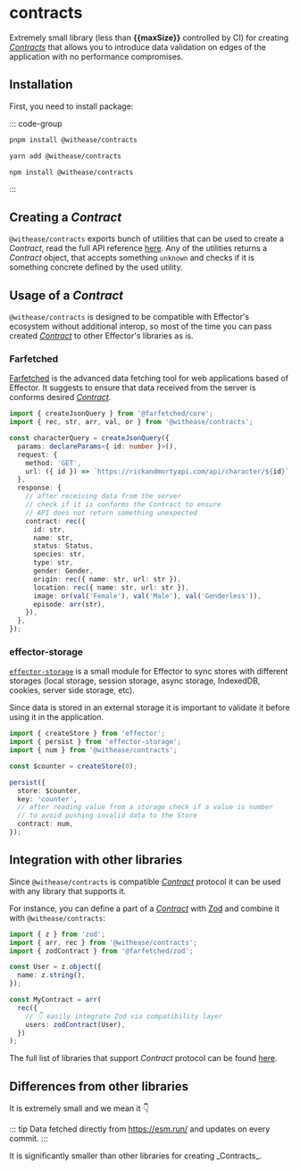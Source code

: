 <script setup>
import pkg from '../../../../packages/contracts/package.json';
import demoFile from './array_numbers.live.vue?raw';
import { data as sizes } from './sizes.data';
import SizeChart from './size_chart.vue';
import bytes from 'bytes'

const maxSize = pkg['size-limit'].at(0).limit;

const allSizes = [
    { name: '@withease/contracts', size: bytes(maxSize) },
    ...(sizes ?? [])
];
</script>

# contracts

Extremely small library (less than **{{maxSize}}** controlled by CI) for creating [_Contracts_](/protocols/contract) that allows you to introduce data validation on edges of the application with no performance compromises.

## Installation

First, you need to install package:

::: code-group

```sh [pnpm]
pnpm install @withease/contracts
```

```sh [yarn]
yarn add @withease/contracts
```

```sh [npm]
npm install @withease/contracts
```

:::

## Creating a _Contract_

`@withease/contracts` exports bunch of utilities that can be used to create a _Contract_, read the full API reference [here](/contracts/api). Any of the utilities returns a _Contract_ object, that accepts something `unknown` and checks if it is something concrete defined by the used utility.

<LiveDemo :demoFile="demoFile" />

## Usage of a _Contract_

`@withease/contracts` is designed to be compatible with Effector's ecosystem without additional interop, so most of the time you can pass created [_Contract_](/protocols/contract) to other Effector's libraries as is.

### Farfetched

[Farfetched](https://ff.effector.dev) is the advanced data fetching tool for web applications based of Effector. It suggests to ensure that data received from the server is conforms desired [_Contract_](/protocols/contract).

```ts
import { createJsonQuery } from '@farfetched/core';
import { rec, str, arr, val, or } from '@withease/contracts';

const characterQuery = createJsonQuery({
  params: declareParams<{ id: number }>(),
  request: {
    method: 'GET',
    url: ({ id }) => `https://rickandmortyapi.com/api/character/${id}`,
  },
  response: {
    // after receiving data from the server
    // check if it is conforms the Contract to ensure
    // API does not return something unexpected
    contract: rec({
      id: str,
      name: str,
      status: Status,
      species: str,
      type: str,
      gender: Gender,
      origin: rec({ name: str, url: str }),
      location: rec({ name: str, url: str }),
      image: or(val('Female'), val('Male'), val('Genderless')),
      episode: arr(str),
    }),
  },
});
```

### effector-storage

[`effector-storage`](https://github.com/yumauri/effector-storage) is a small module for Effector to sync stores with different storages (local storage, session storage, async storage, IndexedDB, cookies, server side storage, etc).

Since data is stored in an external storage it is important to validate it before using it in the application.

```ts
import { createStore } from 'effector';
import { persist } from 'effector-storage';
import { num } from '@withease/contracts';

const $counter = createStore(0);

persist({
  store: $counter,
  key: 'counter',
  // after reading value from a storage check if a value is number
  // to avoid pushing invalid data to the Store
  contract: num,
});
```

## Integration with other libraries

Since `@withease/contracts` is compatible [_Contract_](/protocols/contract) protocol it can be used with any library that supports it.

For instance, you can define a part of a [_Contract_](/protocols/contract) with [Zod](https://zod.dev/) and combine it with `@withease/contracts`:

```ts
import { z } from 'zod';
import { arr, rec } from '@withease/contracts';
import { zodContract } from '@farfetched/zod';

const User = z.object({
  name: z.string(),
});

const MyContract = arr(
  rec({
    // 👇 easily integrate Zod via compatibility layer
    users: zodContract(User),
  })
);
```

The full list of libraries that support _Contract_ protocol can be found [here](/protocols/contract).

## Differences from other libraries

<section v-if="sizes">
It is extremely small and we mean it 👇

<SizeChart :sizes="allSizes" />

::: tip
Data fetched directly from https://esm.run/ and updates on every commit.
:::

</section>
<section v-else>
It is significantly smaller than other libraries for creating _Contracts_.
</section>
